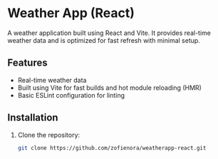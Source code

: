 # Weather App (React)

A weather application built using React and Vite. It provides real-time weather data and is optimized for fast refresh with minimal setup.

## Features

- Real-time weather data
- Built using Vite for fast builds and hot module reloading (HMR)
- Basic ESLint configuration for linting

## Installation

1. Clone the repository:
   ```bash
   git clone https://github.com/zofienora/weatherapp-react.git
